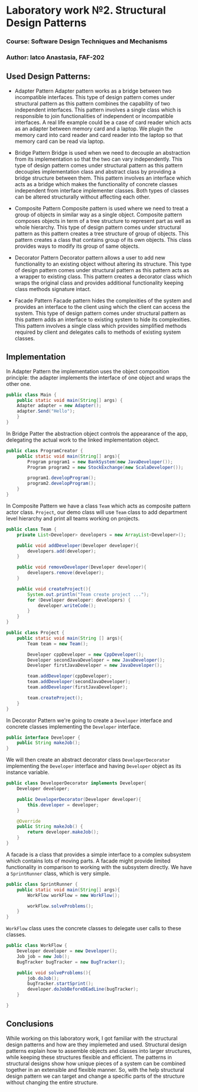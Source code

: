 # Laboratory work №2. Structural Design Patterns

### Course: Software Design Techniques and Mechanisms
### Author: Iatco Anastasia, FAF-202

## Used Design Patterns:

- Adapter Pattern
Adapter pattern works as a bridge between two incompatible interfaces. This type of design pattern comes under structural pattern as this pattern combines the capability of two independent interfaces.
This pattern involves a single class which is responsible to join functionalities of independent or incompatible interfaces. A real life example could be a case of card reader which acts as an adapter between memory card and a laptop. We plugin the memory card into card reader and card reader into the laptop so that memory card can be read via laptop.

- Bridge Pattern 
Bridge is used when we need to decouple an abstraction from its implementation so that the two can vary independently. This type of design pattern comes under structural pattern as this pattern decouples implementation class and abstract class by providing a bridge structure between them.
This pattern involves an interface which acts as a bridge which makes the functionality of concrete classes independent from interface implementer classes. Both types of classes can be altered structurally without affecting each other.

- Composite Pattern
Composite pattern is used where we need to treat a group of objects in similar way as a single object. Composite pattern composes objects in term of a tree structure to represent part as well as whole hierarchy. This type of design pattern comes under structural pattern as this pattern creates a tree structure of group of objects.
This pattern creates a class that contains group of its own objects. This class provides ways to modify its group of same objects.

- Decorator Pattern
Decorator pattern allows a user to add new functionality to an existing object without altering its structure. This type of design pattern comes under structural pattern as this pattern acts as a wrapper to existing class.
This pattern creates a decorator class which wraps the original class and provides additional functionality keeping class methods signature intact.

- Facade Pattern
Facade pattern hides the complexities of the system and provides an interface to the client using which the client can access the system. This type of design pattern comes under structural pattern as this pattern adds an interface to existing system to hide its complexities.
This pattern involves a single class which provides simplified methods required by client and delegates calls to methods of existing system classes.




## Implementation
In Adapter Pattern the implementation uses the object composition principle: the adapter implements the interface of one object and wraps the other one. 
```java
public class Main {
    public static void main(String[] args) {
	Adapter adapter = new Adapter();
    adapter.Send("Hello");
    }
}
```
In Bridge Patter the abstraction object controls the appearance of the app, delegating the actual work to the linked implementation object.
```java
public class ProgramCreator {
    public static void main(String[] args){
        Program program1 = new BankSystem(new JavaDeveloper());
        Program program2 = new StockExchange(new ScalaDeveloper());

        program1.developProgram();
        program2.developProgram();
    }
}

```
In Composite Pattern we have a class ```Team``` which acts as composite pattern actor class. ```Project```, our demo class will use ```Team``` class to add department level hierarchy and print all teams working on projects.
```java
public class Team {
    private List<Developer> developers = new ArrayList<Developer>();

    public void addDeveloper(Developer developer){
        developers.add(developer);
    }

    public void removeDeveloper(Developer developer){
        developers.remove(developer);
    }

    public void createProject(){
        System.out.println("Team create project ...");
        for (Developer developer: developers) {
            developer.writeCode();
        }
    }
}
```
```java
public class Project {
    public static void main(String [] args){
        Team team = new Team();

        Developer cppDeveloper = new CppDeveloper();
        Developer secondJavaDeveloper = new JavaDeveloper();
        Developer firstJavaDeveloper = new JavaDeveloper();

        team.addDeveloper(cppDeveloper);
        team.addDeveloper(secondJavaDeveloper);
        team.addDeveloper(firstJavaDeveloper);

        team.createProject();
    }
}
```

In Decorator Pattern we're going to create a ```Developer``` interface and concrete classes implementing the ```Developer``` interface.
```java
public interface Developer {
    public String makeJob();
}
```
We will then create an abstract decorator class ```DeveloperDecorator``` implementing the ```Developer``` interface and having ```Developer``` object as its instance variable.
```java
public class DeveloperDecorator implements Developer{
    Developer developer;

    public DeveloperDecorator(Developer developer){
        this.developer = developer;
    }

    @Override
    public String makeJob() {
        return developer.makeJob();
    }
}
```

A facade is a class that provides a simple interface to a complex subsystem which contains lots of moving parts. A facade might provide limited functionality in comparison to working with the subsystem directly. We have a ```SprintRunner``` class, which is very simple.
```java
public class SprintRunner {
    public static void main(String[] args){
        WorkFlow workFlow = new WorkFlow();

        workFlow.solveProblems();
    }
}
```
```WorkFlow``` class uses the concrete classes to delegate user calls to these classes.
```java
public class WorkFlow {
    Developer developer = new Developer();
    Job job = new Job();
    BugTracker bugTracker = new BugTracker();

    public void solveProblems(){
        job.doJob();
        bugTracker.startSprint();
        developer.doJobBeforeDEadLine(bugTracker);
    }

}
```

## Conclusions

While working on this laboratory work, I got familiar with the structural design patterns and how are they implemeted and used. Structural design patterns explain how to assemble objects and classes into larger structures, while keeping these structures flexible and efficient. The patterns in structural designs show how unique pieces of a system can be combined together in an extensible and flexible manner. So, with the help structural design pattern we can target and change a specific parts of the structure without changing the entire structure.